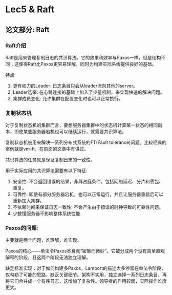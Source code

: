 # Lec5 & Raft

## 论文部分: Raft

### Raft介绍

Raft是用来管理复制日志的共识算法。它的效果和效率与Paxos一样，但是结构不同；这使得Raft比Paxos更容易理解，同时为构建实际系统提供良好的基础。

特点: 

1. 更有权力的Leader: 日志条目只会从leader流向其他的server。
2. Leader选举: 在心跳连接的基础上加入了少量机制，来实现快速的解决问题。
3. 集群成员变化: 允许集群在配置变化时也可以正常执行。

### 复制状态机

对于复制状态机的集群而言，要想服务器集群中的状态机计算某一状态的相同副本，即使某些服务器宕机也可以继续运行，就需要共识算法。

复制状态机被用来解决一系列分布式系统的FT(Fault tolerance)问题。比较经典的案例就是vm-ft，在前面的文章中有讲过。

共识算法的任务就是保证复制日志的一致性。

用于实际应用的共识算法需要有以下特征:

1. 安全性: 不会返回错误的结果，非拜占庭条件，包括网络延迟、分片和丢包、重复。
2. 可靠性: 即使有部分服务器宕机，也可以正常运行，并且让服务器重启后可以重新加入集群。
3. 不依赖时间来保证日志一致性: 不会产生由于错误的时钟导致的可靠性问题。
4. 少数慢服务器不影响整体系统性能

### Paxos的问题:

主要就是两个问题，难理解，难实现。

Paxos的核心——单法令Paxos本身就“密集而微妙”。它被分成两个没有简单直观解释的阶段，且这两个阶段无法独立理解。

缺乏标准实现：对于如何构建多Paxos，Lamport的描述大多停留在单法令阶段，仅勾勒了可能的思路，缺乏关键细节。架构不实用，独立选择一系列日志条目，再将它们合并成一个有序日志，这增加了复杂性。领导者的作用较弱，实际操作难度更大。

